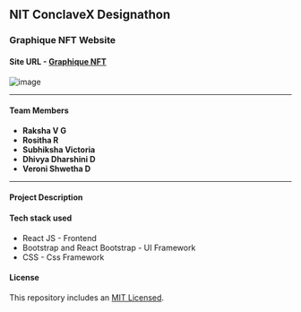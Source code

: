 ## **NIT ConclaveX Designathon**

### **Graphique NFT Website**

#### **Site URL** - [Graphique NFT]()

![image](logo.svg)

---

#### **Team Members**

- **Raksha V G**
- **Rositha R**
- **Subhiksha Victoria**
- **Dhivya Dharshini D**
- **Veroni Shwetha D**

---

#### **Project Description**

#### **Tech stack used**

- React JS - Frontend
- Bootstrap and React Bootstrap - UI Framework
- CSS - Css Framework

#### **License**

This repository includes an [MIT Licensed](https://github.com/Raksha001/graphique-nft/blob/main/LICENSE).
